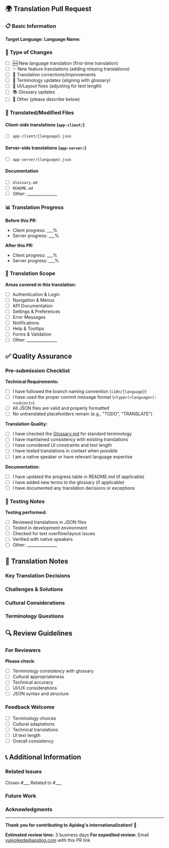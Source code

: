 ## 🌍 Translation Pull Request

### 📋 Basic Information

**Target Language:** <!-- e.g., ja-JP, es-ES, fr-FR -->
**Language Name:** <!-- e.g., Japanese, Spanish, French -->

### 🔄 Type of Changes
<!-- Select all that apply by putting an 'x' in the brackets -->
- [ ] 🆕 New language translation (first-time translation)
- [ ] ✨ New feature translations (adding missing translations)
- [ ] 🔧 Translation corrections/improvements
- [ ] 📝 Terminology updates (aligning with glossary)
- [ ] 🎨 UI/Layout fixes (adjusting for text length)
- [ ] 📚 Glossary updates
- [ ] 🔗 Other (please describe below)

### 📁 Translated/Modified Files
<!-- List all files that were translated or modified -->
#### Client-side translations (`app-client/`)
- [ ] `app-client/{language}.json`

#### Server-side translations (`app-server/`)
- [ ] `app-server/{language}.json`

#### Documentation
- [ ] `Glossary.md`
- [ ] `README.md`
- [ ] Other: _______________

### 📊 Translation Progress
**Before this PR:**
- Client progress: ___%
- Server progress: ___%

**After this PR:**
- Client progress: ___%
- Server progress: ___%

### 🎯 Translation Scope
<!-- Describe what sections/features were translated -->
**Areas covered in this translation:**
- [ ] Authentication & Login
- [ ] Navigation & Menus
- [ ] API Documentation
- [ ] Settings & Preferences
- [ ] Error Messages
- [ ] Notifications
- [ ] Help & Tooltips
- [ ] Forms & Validation
- [ ] Other: _______________

## ✅ Quality Assurance

### Pre-submission Checklist
**Technical Requirements:**
- [ ] I have followed the branch naming convention (`i18n/{language}`)
- [ ] I have used the proper commit message format (`<type>(<language>): <subject>`)
- [ ] All JSON files are valid and properly formatted
- [ ] No untranslated placeholders remain (e.g., "TODO", "TRANSLATE")

**Translation Quality:**
- [ ] I have checked the [Glossary.md](../Glossary.md) for standard terminology
- [ ] I have maintained consistency with existing translations
- [ ] I have considered UI constraints and text length
- [ ] I have tested translations in context when possible
- [ ] I am a native speaker or have relevant language expertise

**Documentation:**
- [ ] I have updated the progress table in README.md (if applicable)
- [ ] I have added new terms to the glossary (if applicable)
- [ ] I have documented any translation decisions or exceptions

### 🧪 Testing Notes
<!-- Describe any testing you've done -->
**Testing performed:**
- [ ] Reviewed translations in JSON files
- [ ] Tested in development environment
- [ ] Checked for text overflow/layout issues
- [ ] Verified with native speakers
- [ ] Other: _______________

## 📝 Translation Notes

### Key Translation Decisions
<!-- Explain any important translation choices or cultural adaptations -->

### Challenges & Solutions
<!-- Describe any translation challenges and how you addressed them -->

### Cultural Considerations
<!-- Note any cultural adaptations made for the target audience -->

### Terminology Questions
<!-- List any terms you're unsure about or need review -->

## 🔍 Review Guidelines

### For Reviewers
**Please check:**
- [ ] Terminology consistency with glossary
- [ ] Cultural appropriateness
- [ ] Technical accuracy
- [ ] UI/UX considerations
- [ ] JSON syntax and structure

### Feedback Welcome
<!-- Specify areas where you'd particularly like feedback -->
- [ ] Terminology choices
- [ ] Cultural adaptations
- [ ] Technical translations
- [ ] UI text length
- [ ] Overall consistency

## 📞 Additional Information

### Related Issues
<!-- Link any related GitHub issues -->
Closes #___
Related to #___

### Future Work
<!-- Note any follow-up work needed -->

### Acknowledgments
<!-- Credit any collaborators or reviewers -->

---

**Thank you for contributing to Apidog's internationalization! 🌟**

**Estimated review time:** 3 business days
**For expedited review:** Email yukioikeda@apidog.com with this PR link 